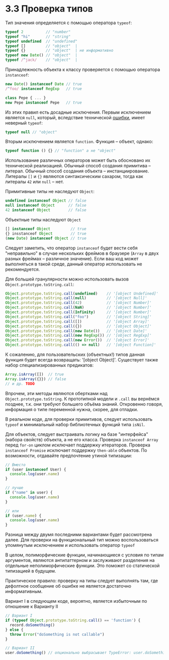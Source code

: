# 3.3 Проверка типов

Тип значения определяется с помощью оператора `typeof`:

```js
typeof 2          // "number"
typeof "hi"       // "string"
typeof undefined  // "undefined"
typeof []         // "object"  |
typeof {}         // "object"  | не информативно
typeof new Date() // "object"  |
typeof /^jack/    // "object"  |
```

Принадлежность объекта к классу проверяется с помощью оператора `instanceof`:

```js
new Date() instanceof Date // true
/^foo/ instanceof RegExp   // true

class Pepe { ... }
new Pepe instanceof Pepe   // true
```

Из этих правил есть досадные исключения. Первым исключением является `null`,
который, вследствие технической [ошибки](http://www.2ality.com/2013/10/typeof-null.html), имеет неверный `typeof`:

```js
typeof null // "object"
```

Вторым исключением является `function`. Функция – объект, однако:

```js
typeof function () {} // "function" а не "object"
```

Использование различных операторов может быть обосновано их технической реализацией.
Обычный способ создания примитива – литерал. Обычный способ создания объекта – инстанциирование.
Литералы `[]` и `{}` являются синтаксическим сахаром, тогда как литералы `42` или `null` – нет.

Примитивные типы не наследуют `Object`:

```js
undefined instanceof Object // false
null instanceof Object      // false
42 instanceof Object        // false
```

Объектные типы наследуют `Object`

```js
[] instanceof Object         // true
{} insstanceof Object        // true
(new Date) instanceof Object // true
```

Следует заметить, что оператор `instanceof` будет вести себя "неправильно" в случае нескольких
фреймов в браузере (`Array` в двух разных фреймах – различное значение). Если ваш код может
выполняться в такой среде, данный оператор использовать не рекомендуется.

Для большей гранулярности можно использовать вызов `Object.prototype.toString.call`:

```js
Object.prototype.toString.call(undefined)    // '[object Undefined]'
Object.prototype.toString.call(null)         // '[object Null]'
Object.prototype.toString.call(42)           // '[object Number]'
Object.prototype.toString.call(NaN)          // '[object Number]'
Object.prototype.toString.call(Infinity)     // '[object Number]'
Object.prototype.toString.call("foo")        // '[object String]'
Object.prototype.toString.call([])           // '[object Array]'
Object.prototype.toString.call({})           // '[object Object]'
Object.prototype.toString.call(new Date())   // '[object Date]'
Object.prototype.toString.call(new RegExp()) // '[object RegExp]'
Object.prototype.toString.call(new Error())  // '[object Error]'
Object.prototype.toString.call(() => null)   // '[object Function]'

```

К сожалению, для пользовательских (объектных!) типов данная функция будет всегда возвращать: '[object Object]'.
Существует также набор специализированных предикатов:

```js
Array.isArray([])  // true
Array.isArray({}}) // false
// и др. TODO
```

Впрочем, эти методы являются обертками над `Object.prototype.toString`. К прототипной модели
и `.call` вы вернёмся позднее, т.к. они требуют большего объёма знаний.
Откровенно говоря, информация о типе переменной нужна, скорее, для отладки.

В реальном коде, для проверки примитивов, следует использовать `typeof` и минимальный набор библиотечных функций типа `isNil`.

Для объектов, следует выстраивать логику на базе "интерфейса" (набора свойств) объекта, а не его класса.
Проверка `instanceof Array` перед `for-on` циклом исключает поддержку итераторов.
Проверка `instanceof Promise` исключает поддержку `then-able` объектов. По возможности, отдавайте
предпочтение утиной типизации:

```js
// Вместо
if (user instanceof User) {
  console.log(user.name)
}

// лучше
if ("name" in user) {
  console.log(user.name)
}

// или
if (user.name) {
  console.log(user.name)
}
```

Разница между двумя последними вариантами будет рассмотрена далее. Для проверки на функциональный
тип можно воспользоваться упомянутым исключением и использовать оператор `typeof`

В целом, полиморфические функции, начинающиеся с условия по типам аргументов,
являются антипаттерном и заслуживают разделения на отдельные неполиморфические функции.
Это поможет со статической типизацией в будущем.

Практическое правило: проверку на типы следует выполнять там, где дефолтное сообщение об ошибке
не является достаточно информативным.

Вариант I в следующем коде, вероятно, является избыточным по отношение к Варианту II

```js
// Вариант I
if (typeof Object.prototype.toString.call() == 'function') {
  record.doSomething()
} else {
  throw Error("doSomething is not callable")
}

// Вариант II
user.doSomething() // опционально выбрасывает TypeError: user.doSomething is not a function
```


